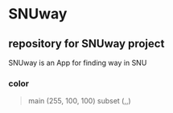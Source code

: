 SNUway
=============
repository for SNUway project
-------------
SNUway is an App for finding way in SNU

### color

>main    (255, 100, 100)
>subset  (,,)

